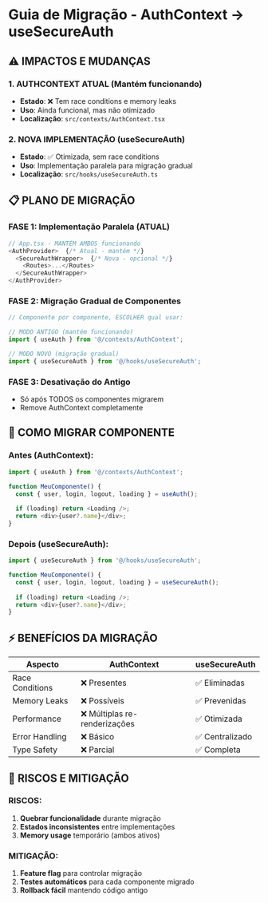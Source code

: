 # Guia de Migração - AuthContext → useSecureAuth

## ⚠️ IMPACTOS E MUDANÇAS

### 1. AUTHCONTEXT ATUAL (Mantém funcionando)
- **Estado**: ❌ Tem race conditions e memory leaks
- **Uso**: Ainda funcional, mas não otimizado
- **Localização**: `src/contexts/AuthContext.tsx`

### 2. NOVA IMPLEMENTAÇÃO (useSecureAuth)
- **Estado**: ✅ Otimizada, sem race conditions
- **Uso**: Implementação paralela para migração gradual
- **Localização**: `src/hooks/useSecureAuth.ts`

## 📋 PLANO DE MIGRAÇÃO

### FASE 1: Implementação Paralela (ATUAL)
```typescript
// App.tsx - MANTÉM AMBOS funcionando
<AuthProvider>  {/* Atual - mantém */}
  <SecureAuthWrapper>  {/* Nova - opcional */}
    <Routes>...</Routes>
  </SecureAuthWrapper>
</AuthProvider>
```

### FASE 2: Migração Gradual de Componentes
```typescript
// Componente por componente, ESCOLHER qual usar:

// MODO ANTIGO (mantém funcionando)
import { useAuth } from '@/contexts/AuthContext';

// MODO NOVO (migração gradual)
import { useSecureAuth } from '@/hooks/useSecureAuth';
```

### FASE 3: Desativação do Antigo
- Só após TODOS os componentes migrarem
- Remove AuthContext completamente

## 🔄 COMO MIGRAR COMPONENTE

### Antes (AuthContext):
```typescript
import { useAuth } from '@/contexts/AuthContext';

function MeuComponente() {
  const { user, login, logout, loading } = useAuth();
  
  if (loading) return <Loading />;
  return <div>{user?.name}</div>;
}
```

### Depois (useSecureAuth):
```typescript
import { useSecureAuth } from '@/hooks/useSecureAuth';

function MeuComponente() {
  const { user, login, logout, loading } = useSecureAuth();
  
  if (loading) return <Loading />;
  return <div>{user?.name}</div>;
}
```

## ⚡ BENEFÍCIOS DA MIGRAÇÃO

| **Aspecto** | **AuthContext** | **useSecureAuth** |
|-------------|-----------------|-------------------|
| Race Conditions | ❌ Presentes | ✅ Eliminadas |
| Memory Leaks | ❌ Possíveis | ✅ Prevenidas |
| Performance | ❌ Múltiplas re-renderizações | ✅ Otimizada |
| Error Handling | ❌ Básico | ✅ Centralizado |
| Type Safety | ❌ Parcial | ✅ Completa |

## 🚨 RISCOS E MITIGAÇÃO

### RISCOS:
1. **Quebrar funcionalidade** durante migração
2. **Estados inconsistentes** entre implementações
3. **Memory usage** temporário (ambos ativos)

### MITIGAÇÃO:
1. **Feature flag** para controlar migração
2. **Testes automáticos** para cada componente migrado
3. **Rollback fácil** mantendo código antigo